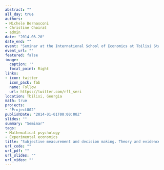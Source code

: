 ```yaml
---
abstract: ""
all_day: true
authors:
- Michele Bernasconi
- Christine Choirat
- admin
date: "2014-03-20"
date_end: ""
event: "Seminar at the International School of Economics at Tbilisi State University (ISET)"
event_url: ""
featured: false
image:
  caption: ''
  focal_point: Right
links:
- icon: twitter
  icon_pack: fab
  name: Follow
  url: https://twitter.com/rfl_seri
location: Tbilisi, Georgia
math: true
projects:
- "Project002"
publishDate: "2014-01-01T00:00:00Z"
slides: ""
summary: "Seminar"
tags:
- Mathematical psychology
- Experimental economics
title: "Subjective measurement and decision making. Theory and evidence"
url_code: ""
url_pdf: ""
url_slides: ""
url_video: ""
---
```

